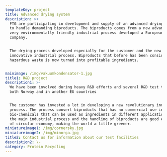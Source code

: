 ```yaml
---
templateKey: project
title: Advanced drying system
description: >+
  FTG are participating in development and supply of an advanced drying system
  to handle demanding biproducts. The biproducts comes from a new advanced and
  very environmentally friendly industrial process developed a European
  company.  


  The drying process developed especially for the customer and the new
  innovative industrial process. Biproducts that before has been considered
  hazardous waste is now turned into profitable ingredients. 


mainimage: /img/vakuumkondensator-1.jpg
title1: R&D project
description1: >-
  We have been involved during heavy R&D efforts and several R&D test trials in
  both Norway and in another EU countries


  The customer has invested a lot in developing a new revolutionary industrial
  process. The process convert biproducts that has no commercial use into
  bio-chemicals that can be used as ingredients in different applications. Both
  the main industrial process and the handling of biproducts are good examples
  of circular economy, making the world a little greener.
miniatureimage1: /img/cornersky.jpg
miniatureimage2: /img/minorga.jpg
title2: Contact us for information about our test facilities
description2: \-
category: Protein Recycling
---
```


